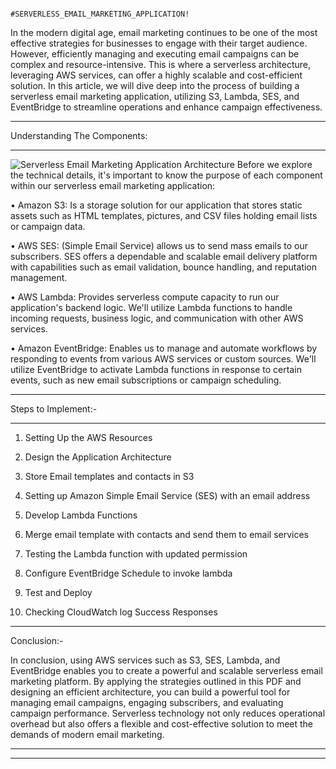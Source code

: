                                              #SERVERLESS_EMAIL_MARKETING_APPLICATION! 




In the modern digital age, email marketing continues to be one of the most effective strategies for businesses to engage with their target audience. However, efficiently managing and executing email campaigns can be complex and resource-intensive. This is where a serverless architecture, leveraging AWS services, can offer a highly scalable and cost-efficient solution. In this article, we will dive deep into the process of building a serverless email marketing application, utilizing S3, Lambda, SES, and EventBridge to streamline operations and enhance campaign effectiveness.

____________________________________________________________________________________________________________________________

Understanding The Components:
_____________________________
![Serverless Email Marketing Application Architecture](https://github.com/user-attachments/assets/59123758-fd79-4fd3-b8a5-5391db0b2350)
Before we explore the technical details, it's important to know the purpose of each component within our serverless email marketing application:


 • Amazon S3: Is a storage solution for our application that stores static assets such as HTML templates,
    pictures, and CSV files holding email lists or campaign data.

•	AWS SES: (Simple Email Service) allows us to send mass emails to our subscribers. SES offers a
    dependable and scalable email delivery platform with capabilities such as email validation,
    bounce handling, and reputation management.

•	AWS Lambda: Provides serverless compute capacity to run our application's backend logic.
    We'll utilize Lambda functions to handle incoming requests, business logic, and communication
    with other AWS services.  

 •	Amazon EventBridge: Enables us to manage and automate workflows by responding to events from
    various AWS services or custom sources. We'll utilize EventBridge to activate Lambda functions
    in response to certain events, such as new email subscriptions or campaign scheduling.

____________________________________________________________________________________________________________________________

Steps to Implement:-
____________________________________________________________________________________________________________________________

1. Setting Up the AWS Resources

2. Design the Application Architecture

3. Store Email templates and  contacts in S3

4. Setting up Amazon Simple Email Service (SES) with an email address

5. Develop Lambda Functions

6. Merge email template with contacts and send them to email services

7. Testing the Lambda function with updated permission

8. Configure EventBridge Schedule to invoke lambda

9. Test and Deploy
   
10. Checking CloudWatch log Success Responses

____________________________________________________________________________________________________________________________

Conclusion:-

In conclusion, using AWS services such as S3, SES, Lambda, and EventBridge enables you to create a powerful and scalable serverless email marketing platform. By applying the strategies outlined in this PDF and designing an efficient architecture, you can build a powerful tool for managing email campaigns, engaging subscribers, and evaluating campaign performance. Serverless technology not only reduces operational overhead but also offers a flexible and cost-effective solution to meet the demands of modern email marketing.

____________________________________________________________________________________________________________________________
____________________________________________________________________________________________________________________________



